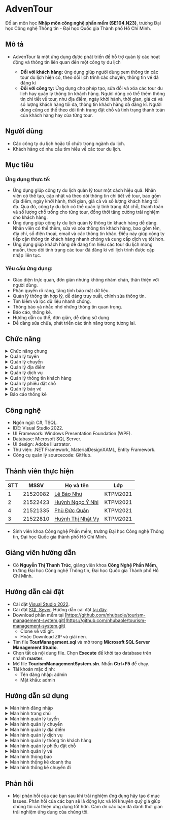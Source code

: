 # AdvenTour
 Đồ án môn học **Nhập môn công nghệ phần mềm (SE104.N23)**, trường Đại học Công nghệ Thông tin - Đại học Quốc gia Thành phố Hồ Chí Minh.
##	Mô tả
- AdvenTour là một ứng dụng được phát triển để hỗ trợ quản lý các hoạt động và thông tin liên quan đến một công ty du lịch

  - **Đối với khách hàng:** ứng dụng giúp người dùng xem thông tin các tour du lịch hiện có, theo dõi lịch trình các chuyến, thông tin vé đã đăng kí
  - **Đối với công ty:** Ứng dụng cho phép tạo, sửa đổi và xóa các tour du lịch hay quản lý thông tin khách hàng. Người dùng có thể thêm thông tin chi tiết về tour, như địa điểm, ngày khởi hành, thời gian, giá cả và số lượng khách hàng tối đa, thông tin khách hàng đã đăng kí. Người dùng cũng có thể theo dõi tình trạng đặt chỗ và tình trạng thanh toán của khách hàng hay của từng tour.
## Người dùng

 -  Các công ty du lịch hoặc tổ chức trong ngành du lịch.
 -  Khách hàng có nhu cầu tìm hiểu về các tour du lịch.
  
## Mục tiêu
### Ứng dụng thực tế:

-  Ứng dụng giúp công ty du lịch quản lý tour một cách hiệu quả. Nhân viên có thể tạo, cập nhật và theo dõi thông tin chi tiết về tour, bao gồm địa điểm, ngày khởi hành, thời gian, giá cả và số lượng khách hàng tối đa. Qua đó, công ty du lịch có thể quản lý tình trạng đặt chỗ, thanh toán và số lượng chỗ trống cho từng tour, đồng thời tăng cường trải nghiệm cho khách hàng.
-  Ứng dụng giúp công ty du lịch quản lý thông tin khách hàng dễ dàng. Nhân viên có thể thêm, sửa và xóa thông tin khách hàng, bao gồm tên, địa chỉ, số điện thoại, email và các thông tin khác. Điều này giúp công ty tiếp cận thông tin khách hàng nhanh chóng và cung cấp dịch vụ tốt hơn.
-  Ứng dụng giúp khách hàng dễ dàng tìm hiểu các tour du lịch mong muốn, theo dõi tình trạng các tour đã đăng kí với lịch trình được cập nhập liên tục.
### Yêu cầu ứng dụng:
*	Giao diện trực quan, đơn giản nhưng không nhàm chán, thân thiện với người dùng.
*	Phân quyền rõ ràng, tăng tính bảo mật dữ liệu.
*	Quản lý thông tin hợp lý, dễ dàng truy xuất, chỉnh sửa thông tin.
*	Tìm kiếm và lọc dữ liệu nhanh chóng.
*	Thông báo và nhắc nhở những thông tin quan trọng.
*	Báo cáo, thống kê.
*	Hướng dẫn cụ thể, đơn giản, dễ dàng sử dụng
*	Dễ dàng sửa chữa, phát triển các tính năng trong tương lai.
## Chức năng
<details>
  <summary>Chức năng chung</summary>
  
  - Đăng nhập theo phần quyền người dùng.
  - Quản lý tuyến du lịch.
  - Quản lý chuyến du lịch.
  - Quản lý địa điểm.
  - Quản lý dịch vụ.
  - Quản lý thông tin khách hàng.
  - Quản lý phiếu đặt chỗ.
  - Quản lý bán vé.
  - Báo cáo thống kê.
</details>
 <details>
    <summary>Quản lý tuyến</summary>
  
  - Thêm mới tuyến du lịch.
  - Tra cứu tuyến du lịch.
  - Cập nhập tuyến du lịch.
  - Xóa tuyến du lịch
  </details>
   <details>
    <summary>Quản lý chuyến</summary>
  
  - Thêm mới chuyến du lịch.
  - Tra cứu chuyến du lịch.
  - Xóa chuyến du lịch.
  - Cập nhập chuyến du lịch.
  - Cảnh báo hành khách chưa đạt mức số lượng tối thiểu của chuyến
  
  </details>
  <details>
  <summary>Quản lý địa điểm</summary>
  
  - Thêm mới địa điểm du lịch.
  - Tra cứu địa điểm du lịch.
  - Xóa địa điểm du lịch.
  - Cập nhập địa điểm du lịch.
  
  </details>
  <details>
  <summary>Quản lý dịch vụ</summary>
  
  - Thêm mới dịch vụ.
  - Tra cứu dịch vụ.
  - Xóad ịch vụ.
  - Cập nhập thông tin dịch vụ. 
  </details>
   <details>
  <summary>Quản lý thông tin khách hàng</summary>
  
  - Thêm mới thông tin khách hàng.
  - Tra cứu thông tin khách hàng.
  - Xóa thông tin khách hàng.
  - Cập nhập thông tin khách hàng.

  </details>
  <details>
  <summary>Quản lý phiếu đặt chỗ</summary>
  
  - Thêm mới phiếu đặt chỗ
  - Tra cứu phiếu đặt chỗ
  - Xóa phiếu đặt chỗ
  - Cập nhập phiếu đặt chỗ
  
  </details>
  <details>
  <summary>Quản lý bán vé</summary>
  
  - Thêm mới vé
  - Tra cứu vé
  - Cập nhập vé
  - Gửi vé điện tử
  - In vé

  </details>
   <details>
  <summary>Báo cáo thống kê</summary>
  
  - Báo cáo doanh thu chuyến đi trong năm hoặc tháng.
  - Báo cáo số lượng chuyến đi bị hủy và thành công, số lượng chuyến trong nước và nước ngoài trong năm hoặc tháng.
    
  </details>
  
## Công nghệ
* Ngôn ngữ: C#, TSQL.
* IDE: Visual Studio 2022.
* UI Framework: Windows Presentation Foundation (WPF).
* Database: Microsoft SQL Server.
* UI design: Adobe Illustrator.
* Thư viện: .NET Framework, MaterialDesignXAML, Entity Framework.
* Công cụ quản lý sourcecode: GitHub.

## Thành viên thực hiện
| STT | MSSV     | Họ và tên                                                  | Lớp      | 
| --- | -------- | ---------------------------------------------------------- | -------- | 
| 1   | 21520082 | [Lê Bảo Như](https://github.com/nhubaole)          | KTPM2021 | 
| 2   | 21522423 | [Huỳnh Ngọc Ý Nhi](https://github.com/Nhongnhong-0101)             | KTPM2021 | 
| 4   | 21521335 | [Phù Đức Quân](https://github.com/WuanDuc) | KTPM2021 | 
| 3   | 21522810 | [Huỳnh Thị Nhật Vy](https://github.com/vy-htn?fbclid=IwAR0-RBZlh_zqV2FkZu5jSgomYxCHmAoDJe1fK1YTXQszTBYwqiDPolrm-84) | KTPM2021 | 
*	Sinh viên khoa Công nghệ Phần mềm, trường Đại học Công nghệ Thông tin, Đại học Quốc gia thành phố Hồ Chí Minh.

## Giảng viên hướng dẫn
* Cô **Nguyễn Thị Thanh Trúc**, giảng viên khoa **Công Nghệ Phần Mềm**, trường Đại học Công nghệ Thông tin, Đại học Quốc gia Thành phố Hồ Chí Minh.

## Hướng dẫn cài đặt
- Cài đặt [Visual Studio 2022](https://visualstudio.microsoft.com/downloads/).
- Cài đặt [SQL Sever](https://www.microsoft.com/en-us/sql-server/sql-server-downloads). Hướng dẫn cài đặt [tại đây](https://www.youtube.com/watch?v=c9NQLLboSeg).
- Download phần mềm tại [https://github.com/nhubaole/tourism-management-system.git](https://github.com/nhubaole/tourism-management-system.git)
  - Clone về với git.
  - Hoặc Download ZIP và giải nén.
- Tìm file **TourManagement.sql** và mở trong **Microsoft SQL Server Management Studio**. 
- Chọn tất cả nội dung file. Chọn **Execute** để khởi tạo database trên nhánh **master**.
- Mở file **TourismManagementSystem.sln**. Nhấn **Ctrl+F5** để chạy.
- Tài khoản mặc định:
  - Tên đăng nhập: admin
  - Mật khẩu: admin

## Hướng dẫn sử dụng
 <details>
  <summary>Màn hình đăng nhập</summary>
  
  - Nhập đầy đủ thông tin đăng nhập gồm **tên tài khoản** và **mật khẩu**
  - Ấn nút **ĐĂNG NHẬP** để đăng nhập vào tài khoản của mình
  - Nếu bạn là không có tài khoản, bạn có thể chọn **"Tiếp tục dưới vai trò khách"**
 ![Màn hình đăng nhập](https://i.imgur.com/1SeDk36.png)
 
  </details>
  <details>
  <summary>Màn hình trang chủ</summary>
  
  - Sau khi đăng nhập thành công sẽ được chuyển sang màn hình trang chủ
  - Trang chủ sẽ hiện thống tin các tuyến, thống kê các chuyến , số vé bán ra, doanh thu theo **Ngày**, **Tháng**, **Năm**. 
  - Bạn có thể chọn các chức năng từ thanh công cụ.
 ![Màn hình trang chủ](https://i.imgur.com/QNNjBA1.png)
 - **Lưu ý**: Khi bạn đăng nhập dưới vai trò khách, bạn chỉ có thể xem thông tin các chuyến du lịch sắp khởi hành.


  </details>
   <details>
  <summary>Màn hình quản lý tuyến</summary>
  
  - Màn hình sẽ hiển thị danh sách các tuyến trong hệ thống
  - Bạn có thể tra cứu các tuyến theo trường thông tin thích hợp.
![Màn hình quản lý tuyến](https://i.imgur.com/x3UBA1v.png)
  - Bạn có thể thêm mới một tuyến khi ấn nút ![Nút thêm](https://i.imgur.com/4j2ay5Z.png)
  - Bạn có thể xem thông tin chi tiết một tuyến khi ấn nút ![Nút xem](https://i.imgur.com/tgaJF7D.png), chỉnh sửa ![Nút chỉnh sửa](https://i.imgur.com/ljHcAeV.png) hoặc xóa ![Nút xóa](https://i.imgur.com/YIjQafF.png)
 ![Màn hình chi tiết tuyến](https://i.imgur.com/PUIHKma.png)
  - **Lưu ý**: Khi bạn đăng nhập dưới vai trò khách, bạn chỉ có thể xem thông tin mà không có quyền chỉnh sử hoặc xóa.

  </details>
  
  <details>
  <summary>Màn hình quản lý chuyến</summary>
 
  - Màn hình sẽ hiển thị danh sách các chuyến trong hệ thống tương tự như màn hình quản lý tuyến.
  - Bạn có thể tra cứu chuyến theo những trường thông tin thích hợp.
  ![Màn hình quản lý chuyến](https://i.imgur.com/8zWnVsQ.png)
  - Bạn có thể thêm mới một chuyến khi ấn nút ![Nút thêm](https://i.imgur.com/4j2ay5Z.png)
  - Bạn có thể xem thông tin cho tiết mộtchuyến khi ấn nút ![Nút xem](https://i.imgur.com/tgaJF7D.png), chỉnh sửa ![Nút chỉnh sửa](https://i.imgur.com/ljHcAeV.png) hoặc xóa ![Nút xóa](https://i.imgur.com/YIjQafF.png)
  ![Màn hình chi tiết chuyến](https://i.imgur.com/nJMbLF4.png)
  - **Lưu ý**: Khi bạn đăng nhập dưới vai trò khách, bạn chỉ có thể xem thông tin mà không có quyền chỉnh sử hoặc xóa.

  </details>
  
  <details>
  <summary>Màn hình quản lý địa điểm</summary>
  
  - Màn hình sẽ hiển thị danh sách các địa điểm trong hệ thống
  - Bạn có thể tra cứu địa điểm theo trường thông tin thích hợp.
![Màn hình quản lý địa điểm](https://i.imgur.com/ll4MVQL.png)
  - Bạn có thể thêm mới một địa điểm khi ấn nút ![Nút thêm](https://i.imgur.com/4j2ay5Z.png)
  - Bạn có thể xem thông tin địa điểm hoặc chỉnh sửa khi ấn nút ![Nút chỉnh sửa](https://i.imgur.com/ljHcAeV.png) hoặc xóa ![Nút xóa](https://i.imgur.com/YIjQafF.png)
  ![Màn hình chi tiết địa điểm](https://i.imgur.com/kYYDTbh.png)
  - **Lưu ý**: Bạn phải đăng nhập để sử dụng chức năng này.

  </details>
  
  <details>
  <summary>Màn hình quản lý dịch vụ</summary>
 
  - Màn hình sẽ hiển thị danh sách các dịch vụ trong hệ thống
  - Bạn có thể tra cứu dịch vụ theo các trường thông tin thích hợp.
![Màn hình quản lý dịch vụ](https://i.imgur.com/21UmnhJ.png)
  - Bạn có thể xem thông tin dịch vụ khi ấn nút ![Nút xem](https://i.imgur.com/tgaJF7D.png), chỉnh sửa ![Nút chỉnh sửa](https://i.imgur.com/ljHcAeV.png) hoặc xóa ![Nút xóa](https://i.imgur.com/YIjQafF.png)
![Màn hình chi tiết dịch vụ](https://i.imgur.com/A7jf7YU.png)
  - **Lưu ý**: Bạn phải đăng nhập để sử dụng chức năng này.

  </details>
  
  
  <details>
  <summary>Màn hình quản lý thông tin khách hàng</summary>
 
  - Màn hình hiển thị danh sách khách hàng trong hệ thống ở bảng bên trái và thông tin chi tiết khách hàng được chọn ở bảng bên phải
  - Bạn có thể tra cứu thông tin khách hàng theo các trường thông tin thích hợp hoặc thêm mới một khách hàng bằng cách ấn nút **Thêm**
  - Thông tin khách hàng có thể được **Cập nhập** hoặc **Xóa** trực tiếp bằng thao tác với bảng thông tin chi tiết.
 ![Màn hình quản lý thông tin khách hàng](https://i.imgur.com/VIBz9iu.png)
  - **Lưu ý**: Bạn phải đăng nhập để sử dụng chức năng này.
  </details>
  
  
  <details>
  <summary>Màn hình quản lý phiếu đặt chỗ</summary>
 
  - Màn hình sẽ hiển thị danh sách các phiểu đặt chỗ được ghi nhận.
  - Bạn có thể tra cứu phiếu đặt chỗ theo trường thông tin thích hợp.
![Màn hình quản lý phiếu đặt chỗ](https://i.imgur.com/3oPFX4v.png)
  - Bạn có thể thêm mới một phiếu đặt chỗ khi ấn nút ![Nút thêm](https://i.imgur.com/4j2ay5Z.png)
  - Bạn có thể xem thông tin chi tiết phiếu khi ấn nút ![Nút xem](https://i.imgur.com/tgaJF7D.png), chỉnh sửa ![Nút chỉnh sửa](https://i.imgur.com/ljHcAeV.png) hoặc xóa ![Nút xóa](https://i.imgur.com/YIjQafF.png)
![Màn hình chi tiết phiếu đặt chỗ](https://i.imgur.com/kQUZsHS.png)
  - **Lưu ý**:
    - Phiếu đặt chỗ khi sau khi thanh toán đầy đủ có thể xuất thành vé.
    - Bạn phải đăng nhập để sử dụng chức năng này.
 
  </details>
  
  <details>
  <summary>Màn hình quản lý vé</summary>
 
  - Màn hình sẽ hiển thị danh sách các vé trong hệ thống.
  - Bạn có thể tra cứu vé theo trường thông tin thích hợp.
![Màn hình quản lý vé](https://i.imgur.com/UD086Wd.png)
  - Bạn có thể xem thông tin chi tiết vé khi ấn nút ![Nút xem](https://i.imgur.com/tgaJF7D.png).
  - **Lưu ý**: Không thể **Xóa** một vé mà chỉ được cập nhập trạng thái thành **Đã hủy**
 ![Màn hình chi tiết vé](https://i.imgur.com/lDkjrB7.png)
  - Bạn có thể chọn **In vé** hoặc **Gửi vé điện tử** qua email.
 - **Lưu ý**: Bạn phải đăng nhập để sử dụng chức năng này.
  </details>
  
  <details>
  <summary>Màn hình thông báo</summary>
 
 - Bạn có thể xem thông báo khi ấn vào biểu tượng ![Imgur](https://i.imgur.com/fvwRUOn.png)
 - Thông báo bao gồm những thông tin đã bị xóa, các chuyến đi sắp xuất phát nhưng chưa đủ số lượng hành khách quy định.
 ![Màn hình thông báo](https://i.imgur.com/C6Bcfbl.png)
 - **Lưu ý**: Bạn phải đăng nhập để sử dụng chức năng này.
  </details>
   
  <details>
  <summary>Màn hình thống kê doanh thu</summary>
 
 - Màn hình thống kê doanh thu theo **Tháng** hoặc **Năm**, bạn có thể tùy chọn tháng hoặc năm cụ thể.
 - **Lưu ý**: Bạn phải đăng nhập để sử dụng chức năng này.
 ![Màn hình thống kê daonh thu](https://i.imgur.com/TsAFPSK.png)
  </details>
  
  <details>
  <summary>Màn hình thống kê chuyến đi</summary>
 
 - Màn hính thống kê chuyến đi theo **Tháng** hoặc **Năm**, bạn có thể tùy chọn tháng hoặc năm cụ thể.
 - **Lưu ý**: Bạn phải đăng nhập để sử dụng chức năng này.
 ![Màn hình thống kê chuyến đi](https://i.imgur.com/3rLvfig.png)
  </details>
  </details>
  
  ## Phản hồi
* Mọi phản hồi của các bạn sau khi trải nghiệm ứng dụng hãy tạo ở mục Issues. Phản hồi của các bạn sẽ là động lực và lời khuyên quý giá giúp chúng tôi cải thiện ứng dụng tốt hơn. Cảm ơn các bạn đã dành thời gian trải nghiệm ứng dụng của chúng tôi.
